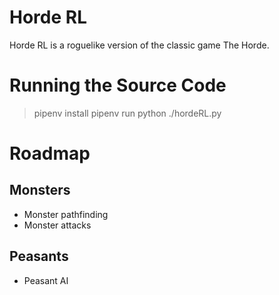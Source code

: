 # Horde RL

Horde RL is a roguelike version of the classic game The Horde.


# Running the Source Code

> pipenv install
> pipenv run python ./hordeRL.py

# Roadmap

## Monsters
* Monster pathfinding
* Monster attacks

## Peasants
* Peasant AI 